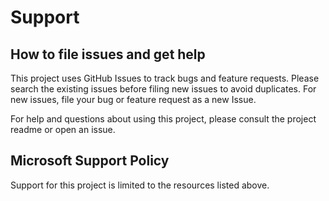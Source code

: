 # Support

## How to file issues and get help  

This project uses GitHub Issues to track bugs and feature requests. Please search the existing issues before filing new issues to avoid duplicates.  For new issues, file your bug or feature request as a new Issue.

For help and questions about using this project, please consult the project readme or open an issue.

## Microsoft Support Policy  

Support for this project is limited to the resources listed above.
